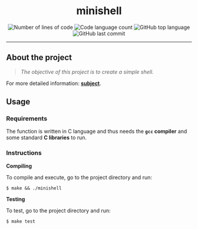 <h1 align="center">
  minishell
</h1>

<p align="center">
	<img alt="Number of lines of code" src="https://img.shields.io/tokei/lines/github/LineGM/minishell?color=critical" />
	<img alt="Code language count" src="https://img.shields.io/github/languages/count/LineGM/minishell?color=yellow"/>
	<img alt="GitHub top language" src="https://img.shields.io/github/languages/top/LineGM/minishell?color=blue"/>
	<img alt="GitHub last commit" src="https://img.shields.io/github/last-commit/LineGM/minishell?color=green"/>
</p>

---

## About the project

> _The objective of this project is to create a simple shell._

For more detailed information: [**subject**](https://github.com/LineGM/minishell/blob/main/minishell_en.pdf).


## Usage

### Requirements

The function is written in C language and thus needs the **`gcc` compiler** and some standard **C libraries** to run.

### Instructions

**Compiling**

To compile and execute, go to the project directory and run:

```shell
$ make && ./minishell
```

**Testing**

To test, go to the project directory and run:

```shell
$ make test
```
